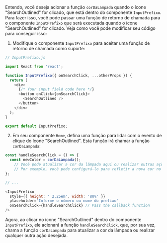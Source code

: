Entendo, você deseja acionar a função `corDaLampada` quando o ícone "SearchOutlined" for clicado, que está dentro do componente `InputPrefixo`. Para fazer isso, você pode passar uma função de retorno de chamada para o componente `InputPrefixo` que será executada quando o ícone "SearchOutlined" for clicado. Veja como você pode modificar seu código para conseguir isso:

1. Modifique o componente `InputPrefixo` para aceitar uma função de retorno de chamada como suporte:

```javascript
// InputPrefixo.js

import React from 'react';

function InputPrefixo({ onSearchClick, ...otherProps }) {
  return (
    <div>
      {/* Your input field code here */}
      <button onClick={onSearchClick}>
        <SearchOutlined />
      </button>
    </div>
  );
}

export default InputPrefixo;
```

2. Em seu componente `Home`, defina uma função para lidar com o evento de clique do ícone "SearchOutlined". Esta função irá chamar a função `corDaLampada`:

```javascript
const handleSearchClick = () => {
  const newColor = corDaLampada();
    // Você pode atualizar a cor da lâmpada aqui ou realizar outras ações
    // Por exemplo, você pode configurá-lo para refletir a nova cor no componente
};

// ...

<InputPrefixo
  style={{ height: ' 2.25em', width: '80%' }}
  placeholder="Informe o número ou nome do prefixo"
  onSearchClick={handleSearchClick} // Pass the callback function
/>
```

Agora, ao clicar no ícone "SearchOutlined" dentro do componente `InputPrefixo`, ele acionará a função `handleSearchClick`, que, por sua vez, chama a função `corDaLampada` para atualizar a cor da lâmpada ou realizar qualquer outra ação desejada.